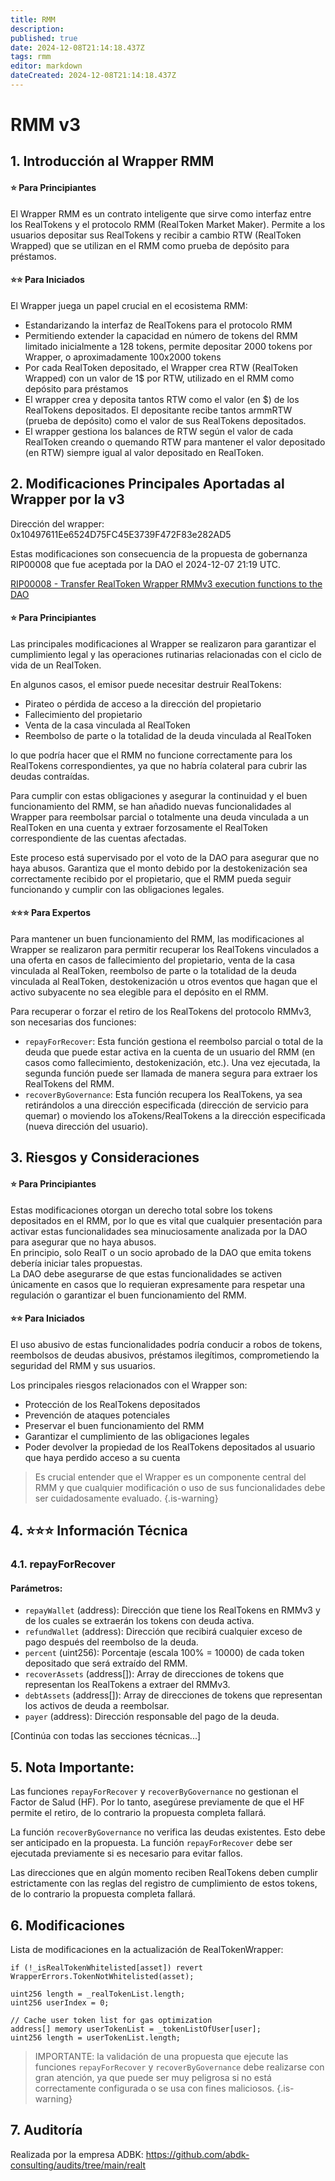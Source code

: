 ```yaml
---
title: RMM
description: 
published: true
date: 2024-12-08T21:14:18.437Z
tags: rmm
editor: markdown
dateCreated: 2024-12-08T21:14:18.437Z
---
```


# **RMM v3**

## **1. Introducción al Wrapper RMM**

#### **⭐ Para Principiantes**

El Wrapper RMM es un contrato inteligente que sirve como interfaz entre los RealTokens y el protocolo RMM (RealToken Market Maker). Permite a los usuarios depositar sus RealTokens y recibir a cambio RTW (RealToken Wrapped) que se utilizan en el RMM como prueba de depósito para préstamos.

#### **⭐⭐ Para Iniciados**

El Wrapper juega un papel crucial en el ecosistema RMM:

- Estandarizando la interfaz de RealTokens para el protocolo RMM
- Permitiendo extender la capacidad en número de tokens del RMM limitado inicialmente a 128 tokens, permite depositar 2000 tokens por Wrapper, o aproximadamente 100x2000 tokens
- Por cada RealToken depositado, el Wrapper crea RTW (RealToken Wrapped) con un valor de 1$ por RTW, utilizado en el RMM como depósito para préstamos
- El wrapper crea y deposita tantos RTW como el valor (en $) de los RealTokens depositados.
  El depositante recibe tantos armmRTW (prueba de depósito) como el valor de sus RealTokens depositados.
- El wrapper gestiona los balances de RTW según el valor de cada RealToken creando o quemando RTW para mantener el valor depositado (en RTW) siempre igual al valor depositado en RealToken.

## **2. Modificaciones Principales Aportadas al Wrapper por la v3**

Dirección del wrapper: 0x10497611Ee6524D75FC45E3739F472F83e282AD5

Estas modificaciones son consecuencia de la propuesta de gobernanza RIP00008 que fue aceptada por la DAO el 2024-12-07 21:19 UTC.

[RIP00008 - Transfer RealToken Wrapper RMMv3 execution functions to the DAO](https://www.tally.xyz/gov/realtoken-ecosystem-governance/proposal/4412019256781079844728885554420538992900805587725535743224739658055634526928)

#### **⭐ Para Principiantes**

Las principales modificaciones al Wrapper se realizaron para garantizar el cumplimiento legal y las operaciones rutinarias relacionadas con el ciclo de vida de un RealToken.

En algunos casos, el emisor puede necesitar destruir RealTokens:

- Pirateo o pérdida de acceso a la dirección del propietario
- Fallecimiento del propietario
- Venta de la casa vinculada al RealToken
- Reembolso de parte o la totalidad de la deuda vinculada al RealToken

lo que podría hacer que el RMM no funcione correctamente para los RealTokens correspondientes, ya que no habría colateral para cubrir las deudas contraídas.

Para cumplir con estas obligaciones y asegurar la continuidad y el buen funcionamiento del RMM, se han añadido nuevas funcionalidades al Wrapper para reembolsar parcial o totalmente una deuda vinculada a un RealToken en una cuenta y extraer forzosamente el RealToken correspondiente de las cuentas afectadas.

Este proceso está supervisado por el voto de la DAO para asegurar que no haya abusos.
Garantiza que el monto debido por la destokenización sea correctamente recibido por el propietario, que el RMM pueda seguir funcionando y cumplir con las obligaciones legales.

#### **⭐⭐⭐ Para Expertos**

Para mantener un buen funcionamiento del RMM, las modificaciones al Wrapper se realizaron para permitir recuperar los RealTokens vinculados a una oferta en casos de fallecimiento del propietario, venta de la casa vinculada al RealToken, reembolso de parte o la totalidad de la deuda vinculada al RealToken, destokenización u otros eventos que hagan que el activo subyacente no sea elegible para el depósito en el RMM.

Para recuperar o forzar el retiro de los RealTokens del protocolo RMMv3, son necesarias dos funciones:

- `repayForRecover`: Esta función gestiona el reembolso parcial o total de la deuda que puede estar activa en la cuenta de un usuario del RMM (en casos como fallecimiento, destokenización, etc.). Una vez ejecutada, la segunda función puede ser llamada de manera segura para extraer los RealTokens del RMM.
- `recoverByGovernance`: Esta función recupera los RealTokens, ya sea retirándolos a una dirección especificada (dirección de servicio para quemar) o moviendo los aTokens/RealTokens a la dirección especificada (nueva dirección del usuario).

## **3. Riesgos y Consideraciones**

#### **⭐ Para Principiantes**

Estas modificaciones otorgan un derecho total sobre los tokens depositados en el RMM, por lo que es vital que cualquier presentación para activar estas funcionalidades sea minuciosamente analizada por la DAO para asegurar que no haya abusos.  
En principio, solo RealT o un socio aprobado de la DAO que emita tokens debería iniciar tales propuestas.  
La DAO debe asegurarse de que estas funcionalidades se activen únicamente en casos que lo requieran expresamente para respetar una regulación o garantizar el buen funcionamiento del RMM.

#### **⭐⭐ Para Iniciados**

El uso abusivo de estas funcionalidades podría conducir a robos de tokens, reembolsos de deudas abusivos, préstamos ilegítimos, comprometiendo la seguridad del RMM y sus usuarios.

Los principales riesgos relacionados con el Wrapper son:

- Protección de los RealTokens depositados
- Prevención de ataques potenciales
- Preservar el buen funcionamiento del RMM
- Garantizar el cumplimiento de las obligaciones legales
- Poder devolver la propiedad de los RealTokens depositados al usuario que haya perdido acceso a su cuenta

> Es crucial entender que el Wrapper es un componente central del RMM y que cualquier modificación o uso de sus funcionalidades debe ser cuidadosamente evaluado.
> {.is-warning}

## **4. ⭐⭐⭐ Información Técnica**

### **4.1. repayForRecover**

#### **Parámetros:**

- `repayWallet` (address): Dirección que tiene los RealTokens en RMMv3 y de los cuales se extraerán los tokens con deuda activa.
- `refundWallet` (address): Dirección que recibirá cualquier exceso de pago después del reembolso de la deuda.
- `percent` (uint256): Porcentaje (escala 100% = 10000) de cada token depositado que será extraído del RMM.
- `recoverAssets` (address[]): Array de direcciones de tokens que representan los RealTokens a extraer del RMMv3.
- `debtAssets` (address[]): Array de direcciones de tokens que representan los activos de deuda a reembolsar.
- `payer` (address): Dirección responsable del pago de la deuda.

[Continúa con todas las secciones técnicas...]

## **5. Nota Importante:**

Las funciones `repayForRecover` y `recoverByGovernance` no gestionan el Factor de Salud (HF). Por lo tanto, asegúrese previamente de que el HF permite el retiro, de lo contrario la propuesta completa fallará.

La función `recoverByGovernance` no verifica las deudas existentes. Esto debe ser anticipado en la propuesta. La función `repayForRecover` debe ser ejecutada previamente si es necesario para evitar fallos.

Las direcciones que en algún momento reciben RealTokens deben cumplir estrictamente con las reglas del registro de cumplimiento de estos tokens, de lo contrario la propuesta completa fallará.

## **6. Modificaciones**

Lista de modificaciones en la actualización de RealTokenWrapper:

```
if (!_isRealTokenWhitelisted[asset]) revert WrapperErrors.TokenNotWhitelisted(asset);
```

```
uint256 length = _realTokenList.length;
uint256 userIndex = 0;
```

```
// Cache user token list for gas optimization
address[] memory userTokenList = _tokenListOfUser[user];
uint256 length = userTokenList.length;
```

> IMPORTANTE: la validación de una propuesta que ejecute las funciones `repayForRecover` y `recoverByGovernance` debe realizarse con gran atención, ya que puede ser muy peligrosa si no está correctamente configurada o se usa con fines maliciosos.
> {.is-warning}

## **7. Auditoría**

Realizada por la empresa ADBK: https://github.com/abdk-consulting/audits/tree/main/realt